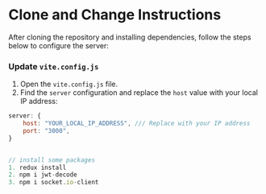 # Clone and Change Instructions

After cloning the repository and installing dependencies, follow the steps below to configure the server:

### Update `vite.config.js`

1. Open the `vite.config.js` file.
2. Find the `server` configuration and replace the `host` value with your local IP address:

```js
server: {
    host: "YOUR_LOCAL_IP_ADDRESS", /// Replace with your IP address
    port: "3000",
}


// install some packages
1. redux install
2. npm i jwt-decode
3. npm i socket.io-client